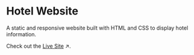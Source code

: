 # Hotel Website

A static and responsive website built with HTML and CSS to display hotel information.

Check out the [Live Site](https://sidneyshafer.github.io/hotel-website) ↗️.